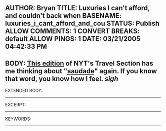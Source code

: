 AUTHOR: Bryan
TITLE: Luxuries I can't afford, and couldn't back when
BASENAME: luxuries_i_cant_afford_and_cou
STATUS: Publish
ALLOW COMMENTS: 1
CONVERT BREAKS: __default__
ALLOW PINGS: 1
DATE: 03/21/2005 04:42:33 PM
-----
BODY:
<a href="http://www.nytimes.com/indexes/2005/03/20/travel/tmagazine/index.html?th">This edition</a> of NYT's Travel Section has me thinking about "<a href="http://www.saturation.org/saturationblog/archives/000824.html">saudade</a>" again. If you know that word, you know how I feel. *sigh*
-----
EXTENDED BODY:

-----
EXCERPT:

-----
KEYWORDS:

-----



